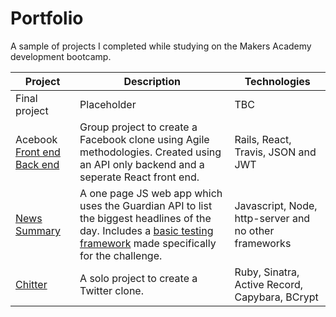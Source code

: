 # Portfolio

A sample of projects I completed while studying on the Makers Academy development bootcamp.

| Project | Description | Technologies|
|---------|-------------|------------------|
| Final project | Placeholder | TBC |
| Acebook [Front end](https://github.com/R34P3R44/AcebookFrontend) [Back end](https://github.com/dan-holmes/acebook-District-13) | Group project to create a Facebook clone using Agile methodologies. Created using an API only backend and a seperate React front end. | Rails, React, Travis, JSON and JWT |
| [News Summary](https://github.com/dan-holmes/news-summary-challenge) | A one page JS web app which uses the Guardian API to list the biggest headlines of the day. Includes a [basic testing framework](https://github.com/dan-holmes/news-summary-challenge/tree/master/lib) made specifically for the challenge. | Javascript, Node, http-server and no other frameworks |
| [Chitter](https://github.com/dan-holmes/chitter-challenge) | A solo project to create a Twitter clone. | Ruby, Sinatra, Active Record, Capybara, BCrypt |
